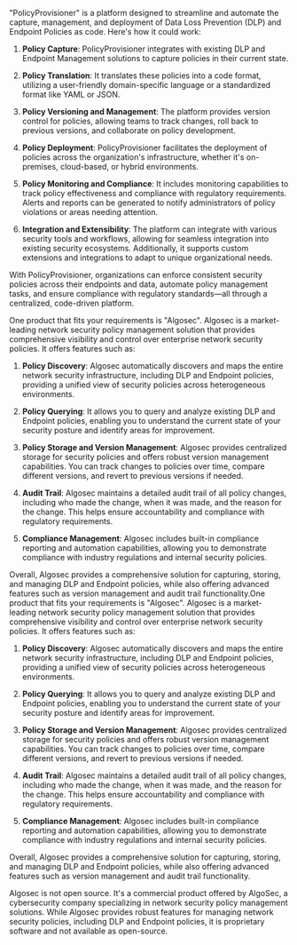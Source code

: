 "PolicyProvisioner" is a platform designed to streamline and automate the capture, management, and deployment of Data Loss Prevention (DLP) and Endpoint Policies as code. Here's how it could work:

1. **Policy Capture**: PolicyProvisioner integrates with existing DLP and Endpoint Management solutions to capture policies in their current state.

2. **Policy Translation**: It translates these policies into a code format, utilizing a user-friendly domain-specific language or a standardized format like YAML or JSON.

3. **Policy Versioning and Management**: The platform provides version control for policies, allowing teams to track changes, roll back to previous versions, and collaborate on policy development.

4. **Policy Deployment**: PolicyProvisioner facilitates the deployment of policies across the organization's infrastructure, whether it's on-premises, cloud-based, or hybrid environments.

5. **Policy Monitoring and Compliance**: It includes monitoring capabilities to track policy effectiveness and compliance with regulatory requirements. Alerts and reports can be generated to notify administrators of policy violations or areas needing attention.

6. **Integration and Extensibility**: The platform can integrate with various security tools and workflows, allowing for seamless integration into existing security ecosystems. Additionally, it supports custom extensions and integrations to adapt to unique organizational needs.

With PolicyProvisioner, organizations can enforce consistent security policies across their endpoints and data, automate policy management tasks, and ensure compliance with regulatory standards—all through a centralized, code-driven platform.



One product that fits your requirements is "Algosec". Algosec is a market-leading network security policy management solution that provides comprehensive visibility and control over enterprise network security policies. It offers features such as:

1. **Policy Discovery**: Algosec automatically discovers and maps the entire network security infrastructure, including DLP and Endpoint policies, providing a unified view of security policies across heterogeneous environments.

2. **Policy Querying**: It allows you to query and analyze existing DLP and Endpoint policies, enabling you to understand the current state of your security posture and identify areas for improvement.

3. **Policy Storage and Version Management**: Algosec provides centralized storage for security policies and offers robust version management capabilities. You can track changes to policies over time, compare different versions, and revert to previous versions if needed.

4. **Audit Trail**: Algosec maintains a detailed audit trail of all policy changes, including who made the change, when it was made, and the reason for the change. This helps ensure accountability and compliance with regulatory requirements.

5. **Compliance Management**: Algosec includes built-in compliance reporting and automation capabilities, allowing you to demonstrate compliance with industry regulations and internal security policies.

Overall, Algosec provides a comprehensive solution for capturing, storing, and managing DLP and Endpoint policies, while also offering advanced features such as version management and audit trail functionality.One product that fits your requirements is "Algosec". Algosec is a market-leading network security policy management solution that provides comprehensive visibility and control over enterprise network security policies. It offers features such as:

1. **Policy Discovery**: Algosec automatically discovers and maps the entire network security infrastructure, including DLP and Endpoint policies, providing a unified view of security policies across heterogeneous environments.

2. **Policy Querying**: It allows you to query and analyze existing DLP and Endpoint policies, enabling you to understand the current state of your security posture and identify areas for improvement.

3. **Policy Storage and Version Management**: Algosec provides centralized storage for security policies and offers robust version management capabilities. You can track changes to policies over time, compare different versions, and revert to previous versions if needed.

4. **Audit Trail**: Algosec maintains a detailed audit trail of all policy changes, including who made the change, when it was made, and the reason for the change. This helps ensure accountability and compliance with regulatory requirements.

5. **Compliance Management**: Algosec includes built-in compliance reporting and automation capabilities, allowing you to demonstrate compliance with industry regulations and internal security policies.

Overall, Algosec provides a comprehensive solution for capturing, storing, and managing DLP and Endpoint policies, while also offering advanced features such as version management and audit trail functionality.

Algosec is not open source. It's a commercial product offered by AlgoSec, a cybersecurity company specializing in network security policy management solutions. While Algosec provides robust features for managing network security policies, including DLP and Endpoint policies, it is proprietary software and not available as open-source.